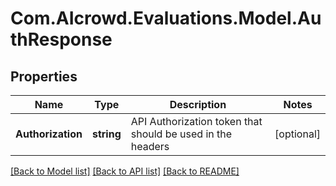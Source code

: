 # Com.AIcrowd.Evaluations.Model.AuthResponse
## Properties

Name | Type | Description | Notes
------------ | ------------- | ------------- | -------------
**Authorization** | **string** | API Authorization token that should be used in the headers | [optional] 

[[Back to Model list]](../README.md#documentation-for-models) [[Back to API list]](../README.md#documentation-for-api-endpoints) [[Back to README]](../README.md)

